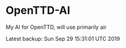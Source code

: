 # OpenTTD-AI
My AI for OpenTTD, will use primarily air

Latest backup: Sun Sep 29 15:31:01 UTC 2019
